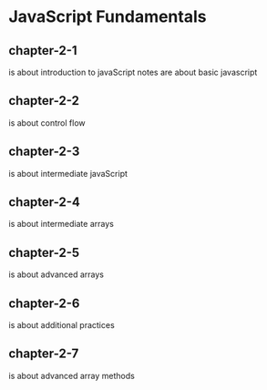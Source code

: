 # JavaScript Fundamentals

## chapter-2-1
is about introduction to javaScript notes are about basic javascript

## chapter-2-2
is about control flow

## chapter-2-3
is about intermediate javaScript

## chapter-2-4
is about intermediate arrays

## chapter-2-5
is about advanced arrays

## chapter-2-6
is about additional practices

## chapter-2-7
is about advanced array methods
